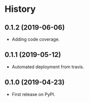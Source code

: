 # History


## 0.1.2 (2019-06-06)

* Adding code coverage.

## 0.1.1 (2019-05-12)

* Automated deployment from travis.

## 0.1.0 (2019-04-23)

* First release on PyPI.

